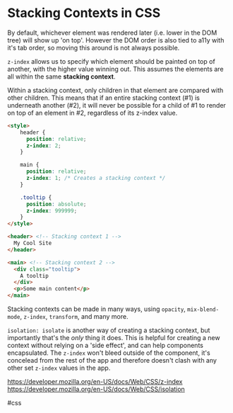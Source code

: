 # Stacking Contexts in CSS

By default, whichever element was rendered later (i.e. lower in the DOM tree) will show up 'on top'. However the DOM order is also tied to a11y with it's tab order, so moving this around is not always possible.

`z-index` allows us to specify which element should be painted on top of another, with the higher value winning out. This assumes the elements are all within the same **stacking context**.

Within a stacking context, only children in that element are compared with other children. This means that if an entire stacking context (#1) is underneath another (#2), it will never be possible for a child of #1 to render on top of an element in #2, regardless of its z-index value.

```html
<style>
    header {
      position: relative;
      z-index: 2;
    }

    main {
      position: relative;
      z-index: 1; /* Creates a stacking context */
    }

    .tooltip {
      position: absolute;
      z-index: 999999;
    }
</style>

<header> <!-- Stacking context 1 -->
  My Cool Site
</header>

<main> <!-- Stacking context 2 -->
  <div class="tooltip">
    A tooltip
  </div>
  <p>Some main content</p>
</main>
```

Stacking contexts can be made in many ways, using `opacity`, `mix-blend-mode`, `z-index`, `transform`, and many more.

`isolation: isolate` is another way of creating a stacking context, but importantly that's the _only_ thing it does. This is helpful for creating a new context without relying on a 'side effect', and can help components encapsulated. The `z-index` won't bleed outside of the component, it's concelead from the rest of the app and therefore doesn't clash with any other set `z-index` values in the app.

https://developer.mozilla.org/en-US/docs/Web/CSS/z-index
https://developer.mozilla.org/en-US/docs/Web/CSS/isolation

#css
